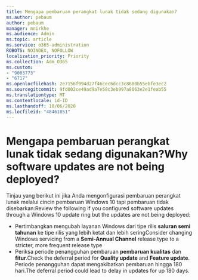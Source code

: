 ```yaml
---
title: Mengapa pembaruan perangkat lunak tidak sedang digunakan?
ms.author: pebaum
author: pebaum
manager: mnirkhe
ms.audience: Admin
ms.topic: article
ms.service: o365-administration
ROBOTS: NOINDEX, NOFOLLOW
localization_priority: Priority
ms.collection: Adm_O365
ms.custom:
- "9003773"
- "6717"
ms.openlocfilehash: 2e7156f994d27f46cec6dcc3c8680b55ebfe3ec2
ms.sourcegitcommit: 9fd002ce49ad9a7e58c3eb997a8063e2e1feab55
ms.translationtype: MT
ms.contentlocale: id-ID
ms.lasthandoff: 10/06/2020
ms.locfileid: "48461851"
---
```

# <a name="why-software-updates-are-not-being-deployed"></a><span data-ttu-id="0ed2b-102">Mengapa pembaruan perangkat lunak tidak sedang digunakan?</span><span class="sxs-lookup"><span data-stu-id="0ed2b-102">Why software updates are not being deployed?</span></span>

<span data-ttu-id="0ed2b-103">Tinjau yang berikut ini jika Anda mengonfigurasi pembaruan perangkat lunak melalui cincin pembaruan Windows 10 tapi pembaruan tidak disebarkan:</span><span class="sxs-lookup"><span data-stu-id="0ed2b-103">Review the following if you configured software updates through a Windows 10 update ring but the updates are not being deployed:</span></span>  

- <span data-ttu-id="0ed2b-104">Pertimbangkan mengubah layanan Windows dari tipe rilis  **saluran semi tahunan**  ke tipe rilis yang lebih ketat dan lebih sering</span><span class="sxs-lookup"><span data-stu-id="0ed2b-104">Consider changing Windows servicing from a  **Semi-Annual Channel**  release type to a stricter, more frequent release type</span></span>  
- <span data-ttu-id="0ed2b-105">Periksa periode penangguhan pembaruan  **pembaruan kualitas**  dan  **fitur**.</span><span class="sxs-lookup"><span data-stu-id="0ed2b-105">Check the deferral period for  **Quality update**  and  **Feature update**.</span></span> <span data-ttu-id="0ed2b-106">Periode penangguhan dapat mengakibatkan pembaruan hingga 180 hari.</span><span class="sxs-lookup"><span data-stu-id="0ed2b-106">The deferral period could lead to delay in updates for up 180 days.</span></span>
